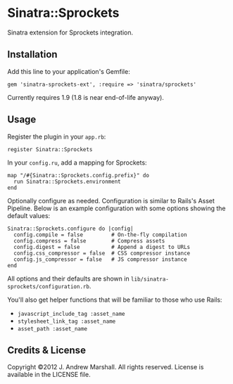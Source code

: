 # Sinatra::Sprockets

Sinatra extension for Sprockets integration.

## Installation

Add this line to your application's Gemfile:

    gem 'sinatra-sprockets-ext', :require => 'sinatra/sprockets'

Currently requires 1.9 (1.8 is near end-of-life anyway).

## Usage

Register the plugin in your `app.rb`:

    register Sinatra::Sprockets

In your `config.ru`, add a mapping for Sprockets:

    map "/#{Sinatra::Sprockets.config.prefix}" do
      run Sinatra::Sprockets.environment
    end

Optionally configure as needed. Configuration is similar to Rails's Asset Pipeline.
Below is an example configuration with some options showing the default values:

    Sinatra::Sprockets.configure do |config|
      config.compile = false         # On-the-fly compilation
      config.compress = false        # Compress assets
      config.digest = false          # Append a digest to URLs
      config.css_compressor = false  # CSS compressor instance
      config.js_compressor = false   # JS compressor instance
    end

All options and their defaults are shown in `lib/sinatra-sprockets/configuration.rb`.

You'll also get helper functions that will be familiar to those who use Rails:

- `javascript_include_tag :asset_name`
- `stylesheet_link_tag :asset_name`
- `asset_path :asset_name`

## Credits & License

Copyright ©2012 J. Andrew Marshall. All rights reserved.
License is available in the LICENSE file.
